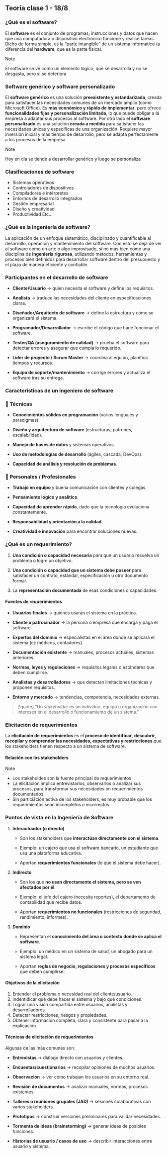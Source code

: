## Teoría clase 1 - 18/8
### ¿Qué es el software?
El **software** es el conjunto de programas, instrucciones y datos que hacen que una computadora o dispositivo electrónico funcione y realice tareas. Dicho de forma simple, es la “parte intangible” de un sistema informático (a diferencia del **hardware**, que es la parte física).
>[!note]
>El software se ve como un elemento lógico, que se desarrolla y no se desgasta, pero si se deteriora

### Software genérico y software personalizado
El **software genérico** es una solución **preexistente y estandarizada**, creada para satisfacer las necesidades comunes de un mercado amplio (como Microsoft Office). Es **más económico y rápido de implementar**, pero ofrece **funcionalidades fijas y personalización limitada**, lo que puede obligar a la empresa a adaptar sus procesos al software.
Por otro lado el **software personalizado** es una solución **creada a medida** para satisfacer las necesidades únicas y específicas de una organización. Requiere mayor inversión inicial y más tiempo de desarrollo, pero se adapta perfectamente a los procesos de la empresa.
>[!note]
>Hoy en día se tiende a desarrollar genérico y luego se personaliza

### Clasificaciones de software
- Sistemas operativos
- Controladores de dispositivos
- Compiladores e intérpretes
- Entornos de desarrollo integrados
- Gestión empresarial
- Diseño y creatividad
- Productividad
Etc...
### ¿Qué es la ingeniería de software?
La aplicación de un enfoque sistemático, disciplinado y cuantificable al desarrollo, operación y mantenimiento del software.
Con esto se deja de ver al software como un arte o algo improvisado, si no más bien como una disciplina de **ingeniería rigurosa**, utilizando métodos, herramientas y procesos bien definidos para desarrollar software dentro del presupuesto y el plazo de manera eficiente y confiable.
### Participantes en el desarrollo de software
- **Cliente/Usuario** → quien necesita el software y define los requisitos.
    
- **Analista** → traduce las necesidades del cliente en especificaciones claras.
    
- **Diseñador/Arquitecto de software** → define la estructura y cómo se organizará el sistema.
    
- **Programador/Desarrollador** → escribe el código que hace funcionar el software.
    
- **Tester/QA (aseguramiento de calidad)** → prueba el software para detectar errores y asegurar que cumpla lo requerido.
    
- **Líder de proyecto / Scrum Master** → coordina al equipo, planifica tiempos y recursos.
    
- **Equipo de soporte/mantenimiento** → corrige errores y actualiza el software tras su entrega.
### Características de un ingeniero de software
### 🔧 **Técnicas**

- **Conocimientos sólidos en programación** (varios lenguajes y paradigmas).
    
- **Diseño y arquitectura de software** (estructuras, patrones, escalabilidad).
    
- **Manejo de bases de datos** y sistemas operativos.
    
- **Uso de metodologías de desarrollo** (ágiles, cascada, DevOps).
    
- **Capacidad de análisis y resolución de problemas**.
    

### 🤝 **Personales / Profesionales**

- **Trabajo en equipo** y buena comunicación con clientes y colegas.
    
- **Pensamiento lógico y analítico**.
    
- **Capacidad de aprender rápido**, dado que la tecnología evoluciona constantemente.
    
- **Responsabilidad y orientación a la calidad**.
    
- **Creatividad e innovación** para encontrar soluciones nuevas.
### ¿Qué es un requerimiento?
1. **Una condición o capacidad necesaria** para que un usuario resuelva un problema o logre un objetivo.
    
2. **Una condición o capacidad que un sistema debe poseer** para satisfacer un contrato, estándar, especificación u otro documento formal.
    
3. La **representación documentada** de esas condiciones o capacidades.
#### Fuentes de requerimientos
- **Usuarios finales** → quienes usarán el sistema en la práctica.
    
- **Cliente o patrocinador** → la persona o empresa que encarga y paga el software.
    
- **Expertos del dominio** → especialistas en el área donde se aplicará el sistema (ej: médicos, contadores).
    
- **Documentación existente** → manuales, procesos actuales, sistemas anteriores.
    
- **Normas, leyes y regulaciones** → requisitos legales o estándares que deben cumplirse.
    
- **Analistas y desarrolladores** → que detectan limitaciones técnicas y proponen requisitos.
    
- **Entorno y mercado** → tendencias, competencia, necesidades externas.
>[!quote]
>“Un _stakeholder_ es un individuo, equipo u organización con intereses en el desarrollo o funcionamiento de un sistema.”

### Elicitación de requerimientos
La **elicitación de requerimientos** es el **proceso de identificar**, **descubrir**, **recopilar y comprender las necesidades, expectativas y restricciones** que los stakeholders tienen respecto a un sistema de software.
#### Relación con los stakeholders
>[!note]
>- Los stakeholdes son la fuente principal de requerimientos
>- La elicitación implica entrevistarlos, observarlos o analizar sus procesos, para transformar sus necesidades en requerimientos documentados.
>- Sin particiáción activa de los stakeholders, es muy probable que los requerimientos sean incompletos o incorrectos
### **Puntos de vista en la Ingeniería de Software**

1. **Interactuador (o directo)**
    
    - Son los stakeholders que **interactúan directamente con el sistema**.
        
    - Ejemplo: un cajero que usa el software bancario, un estudiante que usa una plataforma educativa.
        
    - Aportan **requerimientos funcionales** (lo que el sistema debe hacer).
        
2. **Indirecto**
    
    - Son los que **no usan directamente el sistema, pero se ven afectados por él**.
        
    - Ejemplo: el jefe del cajero (necesita reportes), el departamento de contabilidad que recibe datos.
        
    - Aportan **requerimientos no funcionales** (restricciones de seguridad, rendimiento, informes).
        
3. **Dominio**
    
    - Representan el **conocimiento del área o contexto donde se aplica el software**.
        
    - Ejemplo: un médico en un sistema de salud, un abogado para un sistema legal.
        
    - Aportan **reglas de negocio, regulaciones y procesos específicos** que deben cumplirse.
#### Objetivos de la elicitación
1. Entender el problema o necesidad real del cliente/usuario.
2. Indentidicar qué debe hacer el sistema y bajo qué condiciones.
3. Lograr una visión compartida entre usuarios, analistas y desarrolladores.
4. Detectar restricciones, riesgos y propiedades.
5. Obtener información completa, clara y consistente para pasar a la explicación
#### Técnicas de elicitación de requerimientos
Algunas de las más comunes son:

- **Entrevistas** → diálogo directo con usuarios y clientes.
    
- **Encuestas/cuestionarios** → recopilar opiniones de muchos usuarios.
    
- **Observación** → ver cómo trabajan los usuarios en su entorno real.
    
- **Revisión de documentos** → analizar manuales, normas, procesos existentes.
    
- **Talleres o reuniones grupales (JAD)** → sesiones colaborativas con varios stakeholders.
    
- **Prototipos** → construir versiones preliminares para validar necesidades.
    
- **Tormenta de ideas (brainstorming)** → generar ideas de posibles funciones.
    
- **Historias de usuario / casos de uso** → describir interacciones entre usuario y sistema.

